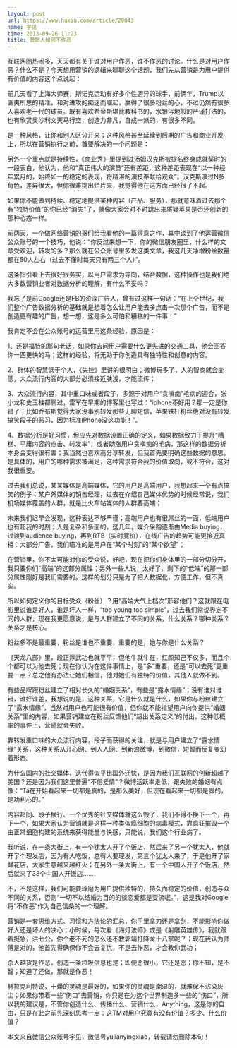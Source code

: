 ```yaml
---
layout: post
url: https://www.huxiu.com/article/20843
name: 宇见
time: 2013-09-26 11:23
title: 营销人如何不作恶
---
```

互联网圈热闹多，天天都有关于谁对用户作恶，谁不作恶的讨论。什么是对用户作恶？什么不是？今天想用营销的逻辑来聊聊这个话题，我们先从营销是为用户提供有价值的内容这个点说起：

前几天看了上海大师赛，斯诺克运动有好多个性迥异的球手，前俩年，Trump以匪夷所思的精准，和对进攻的痴迷而崛起，赢得了很多粉丝的心，不过仍然有很多人喜欢老一代的球员。既有喜欢希金斯堪比教科书的，水银泻地般的严谨打法的，也有欣赏奥沙利文天马行空，创造力非凡，自成一派的，有很多不同。

是一种风格，让你和别人区分开来；这种风格甚至延续到后期的广告和商业开发上，所以在营销执行之前，首要解决的一个问题是：

另外一个重点就是持续性，《商业秀》里提到过汤姆汉克斯被提名终身成就奖时的一段表白，他认为，他和“真正伟大的演员”还有差距，这种差距表现在“以一种经年累月的，始终如一的稳定的表现，将精湛的演技奉献给观众”。汉克斯演过N多角色，差异很大，但你很难挑出烂片来，我觉得他在这方面已经很了不起。

如果你不能做到持续、稳定地提供某种内容（产品、服务），那就意味着过去那个有“独特价值”的你已经“消失”了，就像大家会时不时跳出来质疑苹果是否还创新的那种心态一样。

前两天，一个做网络营销的哥们给我看他的一篇得意之作，其中谈到了他运营微信公众账号的一个技巧，他说：“你反过来想一下，你的微信朋友圈里，什么样的文章受欢迎，转发的多？那么就在公众账号里多发这类文章，我这几天净增粉丝数量都在50人左右（过去不懂时每天只有两三个人）”。

这条指引看上去很好很务实，以用户需求为导向，结合数据，这种操作也是我们绝大多数营销业者对数据分析的理解，有什么不妥吗？

我忘了是前Google还是FB的资深广告人，曾有过这样一句话：“在上个世纪，我们整个广告数据分析的基础就是想着怎么让用户能去多点击一次那个广告，而不是创造更有趣的广告，想一想，这是多么可怕和糟糕的一件事！”

我肯定不会在公众账号的运营里用这条经验，原因是：

1、还是福特的那句老话，如果你去问用户需要什么更先进的交通工具，他会回答你一匹更快的马；这样的经验，将无助于你创造具有独特性和创意的内容。

2、群体的智慧低于个人，《失控》里讲的很明白；微博玩多了，人的智商就会变低，大众流行内容的大部分必须接近肤浅，才能流传；

3、大众流行内容，其中重口味或者段子，多源于对用户“贪嗔痴”毛病的迎合，张小龙和史玉柱都聊过，雷军在早期的博客里也写过：“iphone不好用？那一定是你错了；比如乔布斯觉得大家没事别转发那些无聊短信，苹果铁杆粉丝绝对没有转发搞笑段子的恶习，因为标准iPhone没这功能！”。

4、数据分析是好习惯，但应先对数据设置正确的定义，如果数据致力于提升“糟糕、平庸内容的点击、转发率”，或者助涨用户贪嗔痴的毛病，那这样的数据分析本身会变得很有害；我当然也喜欢高分享转发，但我首先要明确这些数据的意思，是具体的，用户的哪种需求被满足，这种需求符合我的价值取向，或不符合，这对我很重要。

过去我们总说，某某媒体是高端媒体，它的用户是高端用户，我想起来一个有点搞笑的例子：某户外媒体的销售经理，过去在介绍自己媒体优势的时候经常说，我们机场媒体覆盖的人群，就是比火车站媒体的人群要高端；

未来我们迟早会发现，这种表达不够严谨；高端用户也有很屌丝的一面，低端用户也有超我的时刻；人是复杂和多面的，这几年，媒介采购逐渐由Media buying，过渡到audience buying，再到RTB（实时竞价），在线广告的趋势可能更接近真相：大部分广告，我们瞄准的是用户在“某个时刻”的“某个欲望”；

在营销里，你不太可能对你的受众说，好吧，现在把你们身体里的一部分切分开，我只要你们“高端”的这部分属性；另外一些人说，太好了，剩下的“低端”的那一部分属性刚好是我们需要的。这样的划分只是为了把人数据化，方便工作，但不真实。

所以如何定义你的目标受众（粉丝）？用“高端大气上档次”形容他们？这就跟在电影里说谁是好人，谁是坏人一样，“too young too simple”，过去我们常说界定不同的人群，现在我更愿意说，是与人群建立了不同的关系，什么关系？哪种关系？关系才是核心。

粉丝多不是最重要，粉丝是谁也不重要，重要的是，她与你是什么关系？

《天龙八部》里，段正淳武功也就平平，但他牛就牛在，红颜知己不仅多，而且个个都可以为他去死；现在你认为在这件事情上，是“多”重要，还是“可以去死”更重要一点？总之他有办法让她们相信，他对她们有独特的价值，其他人就做不到。

有些品牌跟粉丝建立了相对长久的“婚姻关系”，有些是“露水情缘”；没有谁对谁错，谁好谁差，我想说的是，这种关系，它是什么就是什么，如果你与粉丝建立了“露水情缘”，当然对用户也可能很有价值，但你就不能指望用户向你提供“婚姻关系”里的内容，如果营销建立在粉丝反馈他们“超出关系定义”的付出，这种低概率的事件上，营销就会失败。

靠转发重口味的大众流行内容，段子而获得的关注，就是与用户建立了“露水情缘”关系，这种关系从开心网、到人人网、到新浪微博，到微信，短暂而反复变幻着形态。

为什么国内的社交媒体，迭代得似乎比国外还快，是因为我们互联网的创新超越了美国？还是因为我们这里普遍“不信爱情”？微博活跃率走低，跟失败的婚姻有点像：“Ta在开始看起来一切都是真的，是那么美好，但现在看起来一切都是假的，是功利心的。”

内容趋同、段子横行、一个优秀的社交媒体就这么毁了，我们不得不换下一个，再下一个，如果大家认为营销就是这样一种类似癌细胞的病毒模式，靠疯狂摧毁一个由正常细胞构建的系统来获得能量与快感，只能说，我们这个行业病了。

我听说，在一条大街上，有一个犹太人开了个饭店，然后来了另一个犹太人，他就开了个理发店，因为有人吃饭，总有人要理发，第三个犹太人来了，于是他开了家鲜花店，大家生意越来越红火；在另外一条大街上，有一个中国人开了个饭店，然后就来了38个中国人开饭店……

不，不是这样，我们可能要琢磨为用户提供独特的，持久而稳定的价值，创造与众不同的关系，否则“一切不以结婚为目的的谈恋爱都是耍流氓。”，这是我对Google将“不作恶”作为自己信条的一个理解。

营销是一套思维方式、习惯和方法论的汇总，你手里拿刀还是拿剑，不能影响你做好人还是坏人的决心；小时候，每次看《海灯法师》或是《射雕英雄传》，我就跟着捉急，洪七公，你个老不死的怎么还不教郭靖打降龙十八掌呢？；现在我认为师傅是对的，他首先得确保你不会去复仇，不是去作恶，才会教你武功；

杀人越货是作恶，创造一条垃圾信息也是；即便恶很小，它还是恶；你不知，是不智；知道了还做，那就是作恶！

赫拉克利特说，干燥的灵魂是最好的，如果你的灵魂是潮湿的，就难保不沾染灰尘；如果你带着一些“伤口”去营销，你只是在为这个世界制造多一些的“伤口”，所以我的建议是，不管你创造什么、传播什么、营销什么，Anything，这是你的自由，只是在此之前先深刻思考一点：这TM对用户究竟有没有价值？多少、什么价值？

本文来自微信公众账号宇见，微信号yujianyingxiao，转载请勿删除本句！

